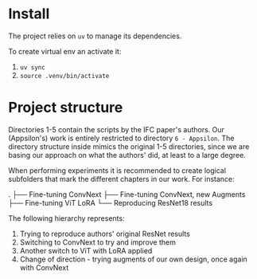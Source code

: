 # Install

The project relies on `uv` to manage its dependencies.

To create virtual env an activate it:
1) `uv sync`
2) `source .venv/bin/activate`

# Project structure

Directories 1-5 contain the scripts by the IFC paper's authors. Our (Appsilon's) work is entirely restricted to directory `6 - Appsilon`. The directory structure inside mimics the original 1-5 directories, since we are basing our approach on what the authors' did, at least to a large degree.

When performing experiments it is recommended to create logical subfolders that mark the different chapters in our work. For instance:

.
├── Fine-tuning ConvNext
├── Fine-tuning ConvNext, new Augments
├── Fine-tuning ViT LoRA
└── Reproducing ResNet18 results


The following hierarchy represents:
1) Trying to reproduce authors' original ResNet results
2) Switching to ConvNext to try and improve them
3) Another switch to ViT with LoRA applied
4) Change of direction - trying augments of our own design, once again with ConvNext
